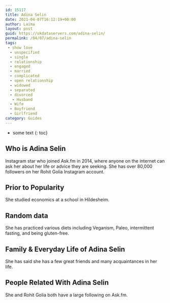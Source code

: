 ```yaml
---
id: 15117
title: Adina Selin
date: 2021-04-07T16:12:19+00:00
author: Laima
layout: post
guid: https://ukdataservers.com/adina-selin/
permalink: /04/07/adina-selin
tags:
 - show love
  - unspecified
  - single
  - relationship
  - engaged
  - married
  - complicated
  - open relationship
  - widowed
  - separated
  - divorced
   - Husband
  - Wife
  - Boyfriend
  - Girlfriend
category: Guides
---
```


* some text
{: toc}


## Who is Adina Selin
                  
                  
                  
Instagram star who joined Ask.fm in 2014, where anyone on the internet can ask her about her life or advice they are seeking. She has over 80,000 followers on her Rohit Golia Instagram account.
                  
              
            
              
            
                
                
                
## Prior to Popularity
                  
                  
                  
She studied economics at a school in Hildesheim.
                  
              
            
              
            
                
                
                
## Random data
                  
                  
                  
She has practiced various diets including Veganism, Paleo, intermittent fasting, and being gluten-free.
                  
              
            
              
            
                
                
                
## Family & Everyday Life of Adina Selin
                  
                  
                  
She has said she has a few great friends and many acquaintances in her life. 
                  
              
            
              
            
                
                
                
## People Related With Adina Selin
                  
                  
                  
She and Rohit Golia both have a large following on Ask.fm.
                  
              
            
              
            
                
              
            
              
              
            
            
              
            
          
          
          